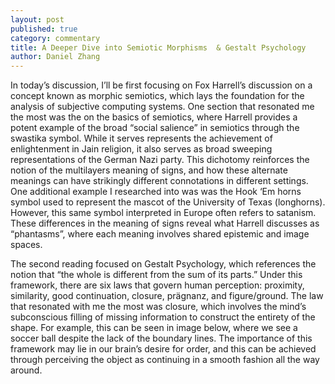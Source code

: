 ```yaml
---
layout: post
published: true
category: commentary
title: A Deeper Dive into Semiotic Morphisms  & Gestalt Psychology
author: Daniel Zhang
---
```

In today’s discussion, I’ll be first focusing on Fox Harrell’s discussion on a concept known as morphic semiotics, which lays the foundation for the analysis of subjective computing systems. One section that resonated me the most was the on the basics of semiotics, where Harrell provides a potent example of the broad “social salience” in semiotics through the swastika symbol. While it serves represents the achievement of enlightenment in Jain religion, it also serves as broad sweeping representations of the German Nazi party. This dichotomy reinforces the notion of the multilayers meaning of signs, and how these alternate meanings can have strikingly different connotations in different settings. One additional example I researched into was was the Hook ‘Em horns symbol used to represent the mascot of the University of Texas (longhorns). However, this same symbol interpreted in Europe often refers to satanism. These differences in the meaning of signs reveal what Harrell discusses as “phantasms”, where each meaning involves shared epistemic and image spaces. 

The second reading focused on Gestalt Psychology, which references the notion that “the whole is different from the sum of its parts.” Under this framework, there are six laws that govern human perception: proximity, similarity, good continuation, closure, prägnanz, and figure/ground. The law that resonated with me the most was closure, which involves the mind’s subconscious filling of missing information to construct the entirety of the shape. For example, this can be seen in image below, where we see a soccer ball despite the lack of the boundary lines. The importance of this framework may lie in our brain’s desire for order, and this can be achieved through perceiving the object as continuing in a smooth fashion all the way around. 

